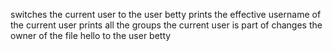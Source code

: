 switches the current user to the user betty
prints the effective username of the current user
prints all the groups the current user is part of
changes the owner of the file hello to the user betty
